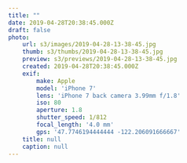 ```yaml
---
title: ""
date: 2019-04-28T20:38:45.000Z
draft: false
photo:
    url: s3/images/2019-04-28-13-38-45.jpg
    thumb: s3/thumbs/2019-04-28-13-38-45.jpg
    preview: s3/previews/2019-04-28-13-38-45.jpg
    created: 2019-04-28T20:38:45.000Z
    exif:
        make: Apple
        model: 'iPhone 7'
        lens: 'iPhone 7 back camera 3.99mm f/1.8'
        iso: 80
        aperture: 1.8
        shutter_speed: 1/812
        focal_length: '4.0 mm'
        gps: '47.7746194444444 -122.206091666667'
    title: null
    caption: null
---
```



